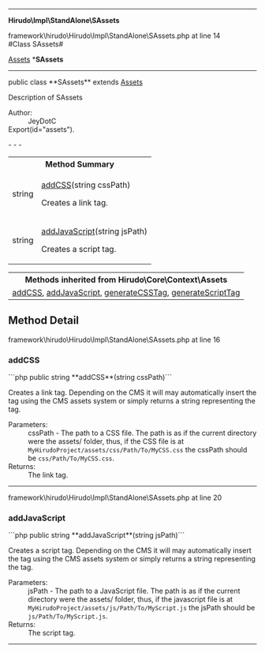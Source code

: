 - - -

**Hirudo\Impl\StandAlone\SAssets**
<div class="location">framework\hirudo\Hirudo\Impl\StandAlone\SAssets.php at line 14</div>
#Class SAssets#

<a href="https://github.com/JeyDotC/Hirudo-docs/blob/master/hirudo/core/context/assets.html">Assets</a>
    ***SAssets**


- - -

<p class="signature">public  class **SAssets**
extends <a href="https://github.com/JeyDotC/Hirudo-docs/blob/master/hirudo/core/context/assets.html">Assets</a>

</p>

<div class="comment" id="overview_description"><p>Description of SAssets</p></div>

<dl>
<dt>Author:</dt>
<dd>JeyDotC</dd>
<dt>Export(id="assets").</dt>
</dl>
- - -

<table id="summary_method">
<tr><th colspan="2">Method Summary</th></tr>
<tr>
<td class="type"> string</td>
<td class="description"><p class="name"><a href="#addCSS">addCSS</a>(string cssPath)</p><p class="description">Creates a link tag. </p></td>
</tr>
<tr>
<td class="type"> string</td>
<td class="description"><p class="name"><a href="#addJavaScript">addJavaScript</a>(string jsPath)</p><p class="description">Creates a script tag. </p></td>
</tr>
</table>

<table class="inherit">
<tr><th colspan="2">Methods inherited from Hirudo\Core\Context\Assets</th></tr>
<tr><td><a href="https://github.com/JeyDotC/Hirudo-docs/blob/master/hirudo/core/context/assets.html#addCSS()">addCSS</a>, <a href="https://github.com/JeyDotC/Hirudo-docs/blob/master/hirudo/core/context/assets.html#addJavaScript()">addJavaScript</a>, <a href="https://github.com/JeyDotC/Hirudo-docs/blob/master/hirudo/core/context/assets.html#generateCSSTag()">generateCSSTag</a>, <a href="https://github.com/JeyDotC/Hirudo-docs/blob/master/hirudo/core/context/assets.html#generateScriptTag()">generateScriptTag</a></td></tr></table>

<h2 id="detail_method">Method Detail</h2>
<div class="location">framework\hirudo\Hirudo\Impl\StandAlone\SAssets.php at line 16</div>
<h3 id="addCSS()">addCSS</h3>
```php
public  string **addCSS**(string cssPath)```
<div class="details">
<p><p>Creates a link tag. Depending on the CMS it will may automatically insert
the tag using the CMS assets system or simply returns a string representing
the tag.</p></p><dl>
<dt>Parameters:</dt>
<dd>cssPath - The path to a CSS file. The path is as if the current directory were the assets/ folder, thus, if the CSS file is at <code>MyHirudoProject/assets/css/Path/To/MyCSS.css</code> the cssPath should be <code>css/Path/To/MyCSS.css</code>.</dd>
<dt>Returns:</dt>
<dd>The link tag.</dd>
</dl>
</div>

- - -

<div class="location">framework\hirudo\Hirudo\Impl\StandAlone\SAssets.php at line 20</div>
<h3 id="addJavaScript()">addJavaScript</h3>
```php
public  string **addJavaScript**(string jsPath)```
<div class="details">
<p><p>Creates a script tag. Depending on the CMS it will may automatically insert
the tag using the CMS assets system or simply returns a string representing
the tag.</p></p><dl>
<dt>Parameters:</dt>
<dd>jsPath - The path to a JavaScript file. The path is as if the current directory were the assets/ folder, thus, if the javascript file is at <code>MyHirudoProject/assets/js/Path/To/MyScript.js</code> the jsPath should be <code>js/Path/To/MyScript.js</code>.</dd>
<dt>Returns:</dt>
<dd>The script tag.</dd>
</dl>
</div>

- - -

